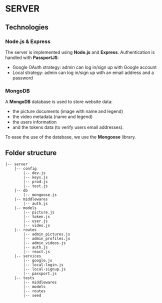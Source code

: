 SERVER
======

Technologies
------------

### Node.js & Express
The server is implemented using **Node.js** and **Express**.
Authentication is handled with **PassportJS**:
 - Google OAuth strategy: admin can log in/sign up with Google account
 - Local strategy: admin can log in/sign up with an email address and a password

### MongoDB
A **MongoDB** database is used to store website data:
  - the picture documents (image with name and legend)
  - the video metadata (name and legend)
  - the users information
  - and the tokens data (to verify users email addresses).

To ease the use of the database, we use the **Mongoose** library.


Folder structure
----------------

```
|-- server
    |-- config
        |-- dev.js
        |-- keys.js
        |-- prod.js
        |-- test.js
    |-- db
        |-- mongoose.js
    |-- middlewares
        |-- auth.js
    |-- models
        |-- picture.js
        |-- token.js
        |-- user.js
        |-- video.js
    |-- routes
        |-- admin_pictures.js
        |-- admin_profiles.js
        |-- admin_videos.js
        |-- auth.js
        |-- react.js
    |-- services
        |-- google.js
        |-- local-login.js
        |-- local-signup.js
        |-- passport.js
    |-- tests
        |-- middlewares
        |-- models
        |-- routes
        |-- seed
```
